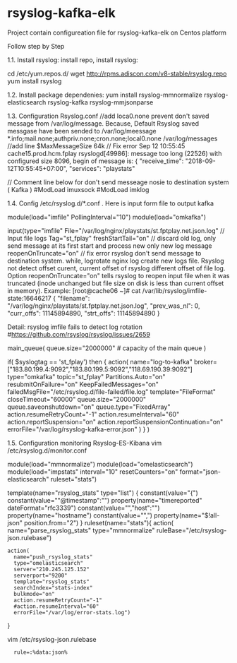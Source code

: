 # rsyslog-kafka-elk
Project contain configureation file for rsyslog-kafka-elk on Centos platform

Follow step by Step

1.1. Install rsyslog: install repo, install rsyslog: 

cd /etc/yum.repos.d/
wget http://rpms.adiscon.com/v8-stable/rsyslog.repo
yum install rsyslog

1.2. Install package dependenies:
yum install rsyslog-mmnormalize rsyslog-elasticsearch rsyslog-kafka rsyslog-mmjsonparse

1.3. Configuration Rsyslog.conf
//add loca0.none prevent don't saved message from /var/log/message. Because, Default Rsyslog saved messgase have been sended to /var/log/meessage 
*.info;mail.none;authpriv.none;cron.none;local0.none               /var/log/messages
//add line 
$MaxMessageSize 64k   // Fix error Sep 12 10:55:45 cache15.prod.hcm.fplay rsyslogd[49986]: message too long (22526) with configured size 8096, begin of message is: { "receive_time": "2018-09-12T10:55:45+07:00", "services": "playstats"


// Comment line below for don't send messeage nosie to destination system ( Kafka )
#ModLoad imuxsock
#ModLoad imklog 

1.4. Config /etc/rsyslog.d/*.conf . Here is input form file to output kafka

module(load="imfile" PollingInterval="10")
module(load="omkafka")


input(type="imfile"
      File="/var/log/nginx/playstats/st.fptplay.net.json.log"   // Input file logs
      Tag="st_fplay"
      freshStartTail="on"     // discard old log, only send message at its first start and process new only new log message
      reopenOnTruncate="on"   // fix error rsyslog don't send message to destination system.
                                 while, logrotate nginx log create new logs file. Rsyslog not detect offset curent,
                                 current offset of rsyslog different offset of file log. Option reopenOnTruncate="on" tells rsyslog to reopen input file when it was truncated (inode unchanged but file size on disk is less than current offset in memory).
                                 Example: [root@cache06 ~]# cat /var/lib/rsyslog/imfile-state:16646217
{ "filename": "\/var\/log\/nginx\/playstats\/st.fptplay.net.json.log", "prev_was_nl": 0, "curr_offs": 11145894890, "strt_offs": 11145894890 }

Detail: rsyslog imfile fails to detect log rotation #https://github.com/rsyslog/rsyslog/issues/2659

main_queue(
  queue.size="2000000"   # capacity of the main queue
)

if( $syslogtag == 'st_fplay')  then {
   action(
        name="log-to-kafka"
        broker=["183.80.199.4:9092","183.80.199.5:9092","118.69.190.39:9092"]
        type="omkafka"
        topic="st_fplay"
        Partitions.Auto="on"
        resubmitOnFailure="on"
        KeepFailedMessages="on"
        failedMsgFile="/etc/rsyslog.d/file-failed/file.log"
        template="FileFormat"
        closeTimeout="60000"
        queue.size="2000000"
        queue.saveonshutdown="on"
        queue.type="FixedArray"
        action.resumeRetryCount="-1"
        action.resumeInterval="60"
        action.reportSuspension="on"
        action.reportSuspensionContinuation="on"
        errorFile="/var/log/rsyslog-kafka-error.json"
   )
}
)

1.5. Configuration monitoring Rsyslog-ES-Kibana
vim /etc/rsyslog.d/monitor.conf

module(load="mmnormalize")
module(load="omelasticsearch")
module(load="impstats"
    interval="10"
    resetCounters="on"
    format="json-elasticsearch"
    ruleset="stats")

  template(name="rsyslog_stats" type="list") {
    constant(value="{")
    constant(value="\"@timestamp\":\"")
    property(name="timereported" dateFormat="rfc3339")
    constant(value="\",\"host\":\"")
    property(name="hostname")
    constant(value="\",")
    property(name="$!all-json" position.from="2")
  }
  ruleset(name="stats"){
    action(
      name="parse_rsyslog_stats"
      type="mmnormalize"
      ruleBase="/etc/rsyslog-json.rulebase")

    action(
      name="push_rsyslog_stats"
      type="omelasticsearch"
      server="210.245.125.152"
      serverport="9200"
      template="rsyslog_stats"
      searchIndex="stats-index"
      bulkmode="on"
      action.resumeRetryCount="-1"
      #action.resumeInterval="60"
      errorFile="/var/log/error-stats.log")
  }
  
  vim /etc/rsyslog-json.rulebase
  
      rule=:%data:json%
  
  
  
  

